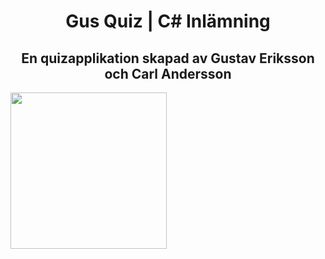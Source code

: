 <h1 align="center">Gus Quiz | C# Inlämning</h1>
<h2 align="center">En quizapplikation skapad av Gustav Eriksson och Carl Andersson</h2>
<img align="center" src="https://i.gyazo.com/004083b46d9c8f271c35b5701f4205e4.png" width="250px"></img>
